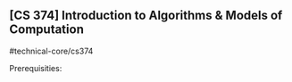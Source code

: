 ## [CS 374] Introduction to Algorithms & Models of Computation

#technical-core/cs374

Prerequisities:

